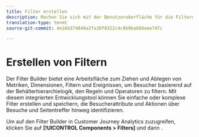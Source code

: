 ```yaml
---
title: Filter erstellen
description: Machen Sie sich mit der Benutzeroberfläche für die Filtererstellung vertraut.
translation-type: tm+mt
source-git-commit: 4e16b374849a2fa30f8322c4c8b9ba660aee7d7c

---
```



# Erstellen von Filtern

Der Filter Builder bietet eine Arbeitsfläche zum Ziehen und Ablegen von Metriken, Dimensionen, Filtern und Ereignissen, um Besucher basierend auf der Behälterhierarchielogik, den Regeln und Operatoren zu filtern. Mit diesem integrierten Entwicklungstool können Sie einfache oder komplexe Filter erstellen und speichern, die Besucherattribute und Aktionen über Besuche und Seitentreffer hinweg identifizieren.

Um auf den Filter Builder in Customer Journey Analytics zuzugreifen, klicken Sie auf **[!UICONTROL Components > Filters]** und dann .

